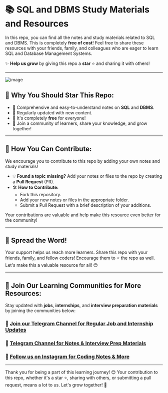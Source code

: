 

# 📚 SQL and DBMS Study Materials and Resources  
In this repo, you can find all the notes and study materials related to SQL and DBMS. This is completely **free of cost**! Feel free to share these resources with your friends, family, and colleagues who are eager to learn SQL and Database Management Systems.


✨ **Help us grow** by giving this repo a **star** ⭐ and sharing it with others!

---


![image](https://github.com/user-attachments/assets/2a1302d2-9934-413c-a58c-cbe4b8a3799a)

## 🚀 Why You Should Star This Repo:
- 📖 Comprehensive and easy-to-understand notes on **SQL** and **DBMS**.
- 📝 Regularly updated with new content.
- 🌟 It's completely **free** for everyone!
- 👫 Join a community of learners, share your knowledge, and grow together!

---

## 👥 How You Can Contribute:
We encourage you to contribute to this repo by adding your own notes and study materials!

- 💡 **Found a topic missing?** Add your notes or files to the repo by creating a **Pull Request** (PR).
- 🛠️ **How to Contribute:** 
  - Fork this repository.
  - Add your new notes or files in the appropriate folder.
  - Submit a Pull Request with a brief description of your additions.
  
Your contributions are valuable and help make this resource even better for the community!

---

## 📢 Spread the Word!  
Your support helps us reach more learners. Share this repo with your friends, family, and fellow coders! Encourage them to ⭐ the repo as well. Let's make this a valuable resource for all! 😊

---

## 👥 Join Our Learning Communities for More Resources:  
Stay updated with **jobs**, **internships**, and **interview preparation materials** by joining the communities below:

### 💼 [Join our Telegram Channel for Regular Job and Internship Updates](https://telegram.me/jobsinternshipswale)  
### 📘 [Telegram Channel for Notes & Interview Prep Materials](https://telegram.me/staylearner)  
### 📸 [Follow us on Instagram for Coding Notes & More](https://www.instagram.com/coders_notes/)

---

Thank you for being a part of this learning journey! 😊 Your contribution to this repo, whether it's a star ⭐, sharing with others, or submitting a pull request, means a lot to us. Let's grow together! 💪

